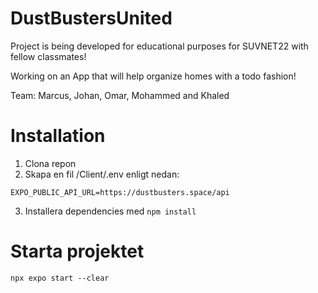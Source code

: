 # DustBustersUnited
Project is being developed for educational purposes for SUVNET22 with fellow classmates! 

Working on an App that will help organize homes with a todo fashion!

Team: Marcus, Johan, Omar, Mohammed and Khaled


# Installation
1. Clona repon
2. Skapa en fil /Client/.env enligt nedan:
```
EXPO_PUBLIC_API_URL=https://dustbusters.space/api
```
3. Installera dependencies med `npm install`

# Starta projektet
`npx expo start --clear`
